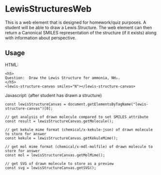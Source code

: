 # LewisStructuresWeb

This is a web element that is designed for homework/quiz purposes.  A student will be able to draw a Lewis Structure.  The web element can then return a Canonical SMILES representation of the structure (if it exists) along with information about perspective.  

## Usage ##
HTML:
```
<h5>
Question:  Draw the Lewis Structure for ammonia, NH₃.   
</h5>
<lewis-structure-canvas smiles="N"></lewis-structure-canvas>
```
Javascript:
(after student has drawn a structure)
```
const lewisStructureCanvas = document.getElementsByTagName("lewis-structure-canvas")[0];

// get analysis of drawn molecule compared to set SMILES attribute
const result = lewisStructureCanvas.getMolecule();

// get kekule mime format (chemical/x-kekule-json) of drawn molecule to store for answer
const kekule = lewisStructureCanvas.getKekuleMime();

// get mol mime format (chemical/x-mdl-molfile) of drawn molecule to store for answer
const mol = lewisStructureCanvas.getMolMime();

// get SVG of drawn molecule to store as a preview
const svg = lewisStructureCanvas.getSVG();


```
